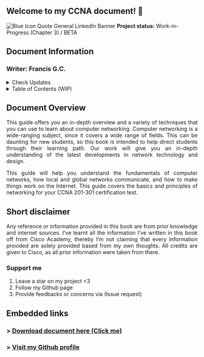 ## Welcome to my CCNA document! 👋

![Blue Icon Quote General LinkedIn Banner](https://user-images.githubusercontent.com/75497349/109583152-60f63580-7b3a-11eb-999a-ae1c06c89b80.png)
**Project status:** Work-in-Progress (Chapter 3) / BETA <br/>

## Document Information

### **Writer:** Francis G.C. <br/>

<details>
  <summary>Check Updates</summary>
   <br/>
  
- Added new extra information for Chapter 3 (NEW!)
- Updated content outline.
- New format of book introduction.
</details>

<details>
  <summary>Table of Contents (WIP)</summary>
  <br/>
  
```
CHAPTER 1 (Network Foundation)	9
     Initial idea About Networks	9
     Fundamental Overview of Networks	9
          Reliable Network	10
     Types of Networks	12
          3 Tier Architectural Model Overview	13
          2 Tier Architectural Model Overview	14
     Types of network topology	15
CHAPTER 2 (TCP/IP Model)	19
     TCP/IP Networking Model	19
     TCP/IP Application Layer	20
          HTTP Overview	21
               Simple HTTP logic	21
               Additional Information (HTTP)	22
     TCP/IP Transport Layer	23
          Transmission Control Protocol	23
               TCP Flags	23
               Connection-Oriented Communication	24
               Three-Way Handshake	24
               Flow Control	25
               TCP Error Detection/Recovery	27
               Same-layer and Adjacent-layer Interactions	28
               TCP Header	28
               4 Way Handshake	29
          User Datagram Protocol	30
     TCP/IP Network Layer	31
          Characteristics of IP	32
          IPv4 Overview	32
               Limitations of IPv4	34
          IPv6 Overview	34
          Routing basic overview	36
     Network Layer Summary	38
     Data link layer	38
          Transmission methods	40
     Physical Layer Overview	40
          Physical Layer Summary	41
     Benefits of a network model	41
     Chapter Summary	41
CHAPTER 3 (Ethernet Introduction)	43
     Ethernet Introduction	43
          Types of Ethernet LANs	43
               Copper Cabling	44
               Types of Copper Cables	45
```   
## NOTE: The following contents may not be updated. Chapter 3, small leak!
</details>

## Document Overview

<p align="justify">
This guide offers you an in-depth overview and a variety of techniques that you can use to learn about computer networking. Computer networking is a wide-ranging subject, since it covers a wide range of fields. This can be daunting for new students, so this book is intended to help direct students through their learning path. Our work will give you an in-depth understanding of the latest developments in network technology and design.
</p>

<p align="justify">
This guide will help you understand the fundamentals of computer networks, how local and global networks communicate, and how to make things work on the Internet. This guide covers the basics and principles of networking for your CCNA 201-301 certification test.
</p>

## Short disclaimer

<p align="justify">
Any reference or information provided in this book are from prior knowledge and internet sources. I’ve learnt all the information I’ve written in this book off from Cisco Academy, thereby I’m not claiming that every information provided are solely provided based from my own thoughts. All credits are given to Cisco, as all prior information were taken from there.
</p>

### Support me
  
1) Leave a star on my project <3
2) Follow my Github page
3) Provide feedbacks or concerns via (Issue request)

## Embedded links
### > [Download document here (Click me)](https://github.com/FrancisIGP/CCNA-Document/blob/main/1CCNA-Document(Draft)%20-%20Draft.pdf) <br/>
### > [Visit my Github profile](https://github.com/FrancisIGP)
